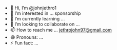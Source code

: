 - 👋 Hi, I’m @johnjethro1
- 👀 I’m interested in ... sponsorship 
- 🌱 I’m currently learning ...
- 💞️ I’m looking to collaborate on ...
- 📫 How to reach me ... jethrojohn97@gmail.com
- 😄 Pronouns: ...
- ⚡ Fun fact: ...

<!---
johnjethro1/johnjethro1 is a ✨ special ✨ repository because its `README.md` (this file) appears on your GitHub profile.
You can click the Preview link to take a look at your changes.
--->
